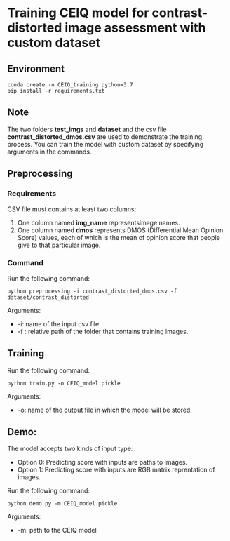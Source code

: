 # Training CEIQ model for contrast-distorted image assessment with custom dataset

## Environment
```
conda create -n CEIQ_training python=3.7
pip install -r requirements.txt
```
## Note
The two folders **test_imgs** and **dataset** and the csv file **contrast_distorted_dmos.csv** are used to demonstrate the training process. You can train the model with custom dataset by specifying arguments in the commands.

## Preprocessing
### Requirements
CSV file must contains at least two columns:
1. One column named **img_name** representsimage names.
2. One column named **dmos** represents DMOS (Differential Mean Opinion Score) values, each of which is the mean of opinion score that people give to that particular image.

### Command
Run the following command:
```
python preprocessing -i contrast_distorted_dmos.csv -f dataset/contrast_distorted
```
Arguments:
- -i: name of the input csv file
- -f : relative path of the folder that contains training images.

## Training
Run the following command:
```
python train.py -o CEIQ_model.pickle
```
Arguments:
- -o: name of the output file in which the model will be stored.

## Demo:
The model accepts two kinds of input type:
- Option 0: Predicting score with inputs are paths to images.
- Option 1: Predicting score with inputs are RGB matrix reprentation of images.

Run the following command:
```
python demo.py -m CEIQ_model.pickle
```
Arguments:
- -m: path to the CEIQ model


